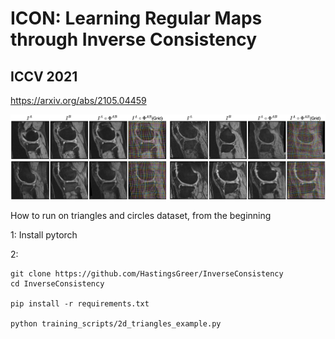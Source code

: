 # ICON: Learning Regular Maps through Inverse Consistency

## ICCV 2021

https://arxiv.org/abs/2105.04459

![Demo figure](notebooks/paper_figures/Intro_NewLabels-2.png)







How to run on triangles and circles dataset, from the beginning

1: Install pytorch

2:
```
git clone https://github.com/HastingsGreer/InverseConsistency
cd InverseConsistency

pip install -r requirements.txt

python training_scripts/2d_triangles_example.py
```
